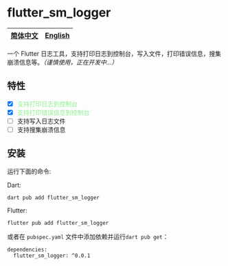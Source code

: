 # flutter_sm_logger

<!--
This README describes the package. If you publish this package to pub.dev,
this README's contents appear on the landing page for your package.

For information about how to write a good package README, see the guide for
[writing package pages](https://dart.dev/guides/libraries/writing-package-pages).

For general information about developing packages, see the Dart guide for
[creating packages](https://dart.dev/guides/libraries/create-library-packages)
and the Flutter guide for
[developing packages and plugins](https://flutter.dev/developing-packages).
-->

| [简体中文](README.md) | [English](README.en.md) |
| ------------------ | ----------------------- |

一个 Flutter 日志工具，支持打印日志到控制台，写入文件，打印错误信息，搜集崩溃信息等。*（谨慎使用，正在开发中...）*

## 特性

- [x] <span style="color: lightgreen;">支持打印日志到控制台</span>
- [x] <span style="color: lightgreen;">支持打印错误信息到控制台</span>
- [ ] 支持写入日志文件
- [ ] 支持搜集崩溃信息

## 安装

运行下面的命令:

Dart:

```
dart pub add flutter_sm_logger
```

Flutter:

```
flutter pub add flutter_sm_logger
```

或者在 `pubspec.yaml` 文件中添加依赖并运行`dart pub get`：

```
dependencies:
  flutter_sm_logger: ^0.0.1
```
